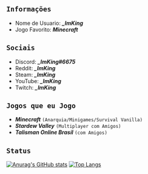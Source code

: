 ## ``Informações``
- Nome de Usuario: __*_ImKing*__
- Jogo Favorito: __*Minecraft*__
## ``Sociais``
- Discord: __*_ImKing#6675*__
- Reddit: __*_ImKing*__
- Steam: __*_ImKing*__
- YouTube: __*_ImKing*__
- Twitch: __*_ImKing*__
## ``Jogos que eu Jogo``
- __*Minecraft*__ ``(Anarquia/Minigames/Survival Vanilla)``
- __*Stardew Valley*__ ``(Multiplayer com Amigos)``
- __*Talisman Online Brasil*__ ``(com Amigos)``
## ``Status``
[![Anurag's GitHub stats](https://github-readme-stats.vercel.app/api?username=ImKing-github)](https://github.com/ImKing-github/github-readme-stats)
[![Top Langs](https://github-readme-stats.vercel.app/api/top-langs/?username=ImKing-github)](https://github.com/ImKing-github/github-readme-stats)
<!--
**ImKing-github/ImKing-github** is a ✨ _special_ ✨ repository because its `README.md` (this file) appears on your GitHub profile.

Here are some ideas to get you started:

- 🔭 I’m currently working on ...
- 🌱 I’m currently learning ...
- 👯 I’m looking to collaborate on ...
- 🤔 I’m looking for help with ...
- 💬 Ask me about ...
- 📫 How to reach me: ...
- 😄 Pronouns: ...
- ⚡ Fun fact: ...
-->
